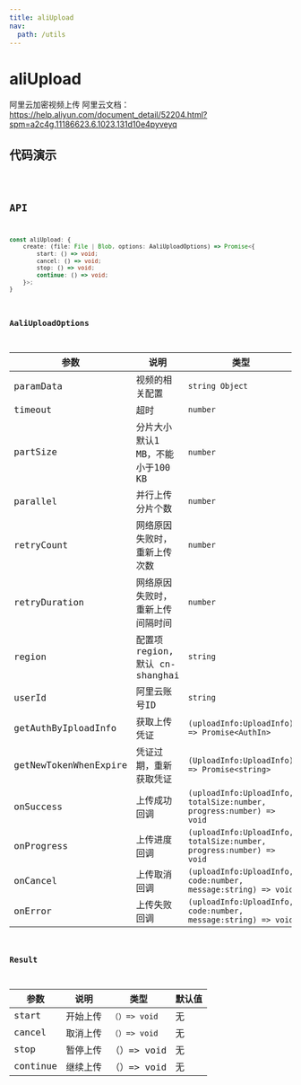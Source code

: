 ```yaml
---
title: aliUpload
nav:
  path: /utils
---
```


# aliUpload

阿里云加密视频上传 阿里云文档：https://help.aliyun.com/document_detail/52204.html?spm=a2c4g.11186623.6.1023.131d10e4pyveyq
## 代码演示
<code src="./demo/base.tsx" />

## API

```typescript
const aliUpload: {
    create: (file: File | Blob, options: AaliUploadOptions) => Promise<{
        start: () => void;
        cancel: () => void;
        stop: () => void;
        continue: () => void;
    }>;
}
```

### AaliUploadOptions
| 参数      | 说明                                     | 类型    | 默认值 |
|-----------|------------------------------------------|---------|:-------|
| paramData | 视频的相关配置 | `string Object` | {"Vod":{}} |
| timeout | 超时 | `number` | 60000 |
| partSize | 分片大小默认1 MB，不能小于100 KB | `number` | 1048576 |
| parallel | 并行上传分片个数 | `number` | 5 |
| retryCount | 网络原因失败时，重新上传次数 | `number` | 3 |
| retryDuration | 网络原因失败时，重新上传间隔时间 | `number` | 2 |
| region | 配置项 region, 默认 cn-shanghai | `string` | cn-shanghai |
| userId | 阿里云账号ID | `string` |  |
| getAuthByIploadInfo | 获取上传凭证 | `(uploadInfo:UploadInfo) => Promise<AuthIn>` |  |
| getNewTokenWhenExpire | 凭证过期，重新获取凭证 | `(UploadInfo:UploadInfo) => Promise<string>` |  |
| onSuccess | 上传成功回调 | `(uploadInfo:UploadInfo, totalSize:number, progress:number) => void` |  |
| onProgress | 上传进度回调 | `(uploadInfo:UploadInfo, totalSize:number, progress:number) => void` |  |
| onCancel | 上传取消回调 | `(uploadInfo:UploadInfo, code:number, message:string) => void` |  |
| onError | 上传失败回调 | `(uploadInfo:UploadInfo, code:number, message:string) => void` |  |

### Result

| 参数      | 说明                                     | 类型    | 默认值 |
|-----------|------------------------------------------|---------|:-------|
| start | 开始上传 | `（）=> void` | 无 |
| cancel | 取消上传 | `（）=> void` | 无 |
| stop | 暂停上传 | （）=> void   | 无 |
| continue | 继续上传 | （）=> void   | 无 |

